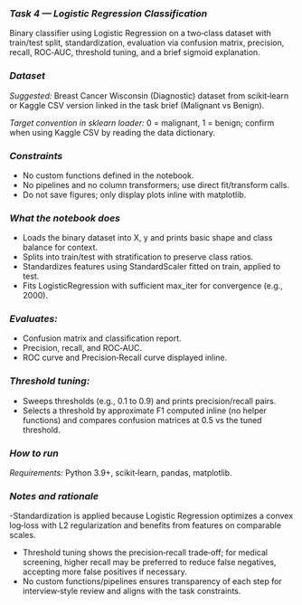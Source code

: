 ### **_Task 4 — Logistic Regression Classification_**
Binary classifier using Logistic Regression on a two‑class dataset with train/test split, standardization, evaluation via confusion matrix, precision, recall, ROC‑AUC, threshold tuning, and a brief sigmoid explanation.

### **_Dataset_**
_Suggested:_ Breast Cancer Wisconsin (Diagnostic) dataset from scikit‑learn or Kaggle CSV version linked in the task brief (Malignant vs Benign).

_Target convention in sklearn loader:_ 0 = malignant, 1 = benign; confirm when using Kaggle CSV by reading the data dictionary.

### **_Constraints_**
- No custom functions defined in the notebook.
- No pipelines and no column transformers; use direct fit/transform calls.
- Do not save figures; only display plots inline with matplotlib.

### **_What the notebook does_**
- Loads the binary dataset into X, y and prints basic shape and class balance for context.
- Splits into train/test with stratification to preserve class ratios.
- Standardizes features using StandardScaler fitted on train, applied to test.
- Fits LogisticRegression with sufficient max_iter for convergence (e.g., 2000).

### **_Evaluates:_**

- Confusion matrix and classification report.
- Precision, recall, and ROC‑AUC.
- ROC curve and Precision‑Recall curve displayed inline.

### **_Threshold tuning:_**

- Sweeps thresholds (e.g., 0.1 to 0.9) and prints precision/recall pairs.
- Selects a threshold by approximate F1 computed inline (no helper functions) and compares confusion matrices at 0.5 vs the tuned threshold.

### **_How to run_**
_Requirements:_ Python 3.9+, scikit‑learn, pandas, matplotlib.

### **_Notes and rationale_**
-Standardization is applied because Logistic Regression optimizes a convex log‑loss with L2 regularization and benefits from features on comparable scales.
- Threshold tuning shows the precision‑recall trade‑off; for medical screening, higher recall may be preferred to reduce false negatives, accepting more false positives if necessary.
- No custom functions/pipelines ensures transparency of each step for interview‑style review and aligns with the task constraints.
